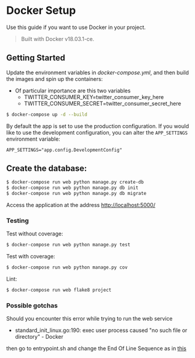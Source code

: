 # Docker Setup

Use this guide if you want to use Docker in your project.

> Built with Docker v18.03.1-ce.

## Getting Started

Update the environment variables in *docker-compose.yml*, and then build the images and spin up the containers:

* Of particular importance are this two variables 
  - TWITTER_CONSUMER_KEY=twitter_consumer_key_here
  - TWITTER_CONSUMER_SECRET=twitter_consumer_secret_here
    

```sh
$ docker-compose up -d --build
```

By default the app is set to use the production configuration. If you would like to use the development configuration, you can alter the `APP_SETTINGS` environment variable:

```
APP_SETTINGS="app.config.DevelopmentConfig"
```


Create the database:
-
```sh
$ docker-compose run web python manage.py create-db
$ docker-compose run web python manage.py db init
$ docker-compose run web python manage.py db migrate
```

Access the application at the address [http://localhost:5000/](http://localhost:5000/)

### Testing

Test without coverage:

```sh
$ docker-compose run web python manage.py test
```

Test with coverage:

```sh
$ docker-compose run web python manage.py cov
```

Lint:

```sh
$ docker-compose run web flake8 project
```


### Possible gotchas

Should you encounter this error while trying to run the web service
  - standard_init_linux.go:190: exec user process caused "no such file or directory" - Docker

   then go to entrypoint.sh and change the End Of Line Sequence as in [this](https://stackoverflow.com/questions/51508150/standard-init-linux-go190-exec-user-process-caused-no-such-file-or-directory)